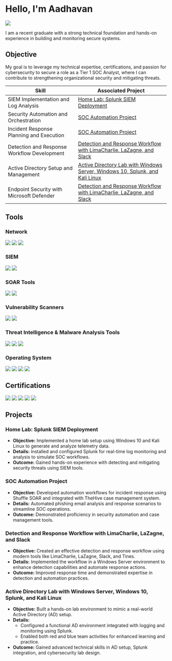 # Hello, I'm Aadhavan
<a href="https://www.linkedin.com/in/aadhavan-sathiyamoorthyjayalakshmi/"><img src="https://img.shields.io/badge/-LinkedIn-0072b1?&style=for-the-badge&logo=linkedin&logoColor=white" /></a>

I am a recent graduate with a strong technical foundation and hands-on experience in building and monitoring secure systems.

## Objective

My goal is to leverage my technical expertise, certifications, and passion for cybersecurity to secure a role as a Tier 1 SOC Analyst, where I can contribute to strengthening organizational security and mitigating threats.


| Skill                                         | Associated Project                                                                 |
|-----------------------------------------------|------------------------------------------------------------------------------------|
| SIEM Implementation and Log Analysis          | [Home Lab: Splunk SIEM Deployment](#)                                             |
| Security Automation and Orchestration         | [SOC Automation Project](#)                                                       |
| Incident Response Planning and Execution      | [SOC Automation Project](#)                                                       |
| Detection and Response Workflow Development   | [Detection and Response Workflow with LimaCharlie, LaZagne, and Slack](#)         |
| Active Directory Setup and Management         | [Active Directory Lab with Windows Server, Windows 10, Splunk, and Kali Linux](#)  |
| Endpoint Security with Microsoft Defender     | [Detection and Response Workflow with LimaCharlie, LaZagne, and Slack](#)         |

## Tools
### Network
<div>
    <img src="https://img.shields.io/badge/-Wireshark-1679A7?&style=for-the-badge&logo=Wireshark&logoColor=white" />
    <img src="https://img.shields.io/badge/-Tcpdump-FF8C00?&style=for-the-badge&logo=Tcpdump&logoColor=white" />
    <img src="https://img.shields.io/badge/-Nmap-000000?&style=for-the-badge&logo=Nmap&logoColor=white" />
</div>

### SIEM
<div>
    <img src="https://img.shields.io/badge/-Splunk-000000?&style=for-the-badge&logo=Splunk&logoColor=white" />
    <img src="https://img.shields.io/badge/-Wazuh-005571?&style=for-the-badge&logoColor=white" />
</div>

### SOAR Tools
<div>
    <img src="https://img.shields.io/badge/-Shuffle-FF5722?&style=for-the-badge&logo=shuffle&logoColor=white" />
    <img src="https://img.shields.io/badge/-Tines-00B0FF?&style=for-the-badge&logo=tines&logoColor=white" />
</div>

### Vulnerability Scanners
<div>
    <img src="https://img.shields.io/badge/-OpenVAS-00B140?&style=for-the-badge&logo=openvas&logoColor=white" />
    <img src="https://img.shields.io/badge/-Nessus-5B28BB?&style=for-the-badge&logo=nessus&logoColor=white" />
</div>

### Threat Intelligence & Malware Analysis Tools
<div>
    <img src="https://img.shields.io/badge/-VirusTotal-6E3E41?&style=for-the-badge&logo=VirusTotal&logoColor=white" />
    <img src="https://img.shields.io/badge/-Hybrid_Analysis-4F4F4F?&style=for-the-badge&logo=HybridAnalysis&logoColor=white" />
    <img src="https://img.shields.io/badge/-AnyRisk-6D91A0?&style=for-the-badge&logo=AnyRisk&logoColor=white" />
</div>

### Operating System
<div>
    <img src="https://img.shields.io/badge/-Windows_10-0078D4?&style=for-the-badge&logo=Windows&logoColor=white" />
    <img src="https://img.shields.io/badge/-Windows_Server-00A4EF?&style=for-the-badge&logo=Windows&logoColor=white" />
    <img src="https://img.shields.io/badge/-Ubuntu-E95420?&style=for-the-badge&logo=Ubuntu&logoColor=white" />
    <img src="https://img.shields.io/badge/-Kali_Linux-557C88?&style=for-the-badge&logo=Kali%20Linux&logoColor=white" />
</div>

## Certifications
<div>
<img src="https://img.shields.io/badge/-Security%2B-FF0000?&style=for-the-badge&logo=CompTIA&logoColor=white" />
<img src="https://img.shields.io/badge/-Network%2B-007ACC?&style=for-the-badge&logo=CompTIA&logoColor=white" />
<img src="https://img.shields.io/badge/-A%2B-4D4D4D?&style=for-the-badge&logo=CompTIA&logoColor=white" />
<img src="https://img.shields.io/badge/-Microsoft_AZ900-0089D6?&style=for-the-badge&logo=Microsoft&logoColor=white" />
<img src="https://img.shields.io/badge/-Microsoft_SC900-00A4EF?&style=for-the-badge&logo=Microsoft&logoColor=white" />
</div>

## Projects

### Home Lab: Splunk SIEM Deployment
- **Objective:** Implemented a home lab setup using Windows 10 and Kali Linux to generate and analyze telemetry data.
- **Details:** Installed and configured Splunk for real-time log monitoring and analysis to simulate SOC workflows.
- **Outcome:** Gained hands-on experience with detecting and mitigating security threats using SIEM tools.

### SOC Automation Project
- **Objective:** Developed automation workflows for incident response using Shuffle SOAR and integrated with TheHive case management system.
- **Details:** Automated phishing email analysis and response scenarios to streamline SOC operations.
- **Outcome:** Demonstrated proficiency in security automation and case management tools.

### Detection and Response Workflow with LimaCharlie, LaZagne, and Slack
- **Objective:** Created an effective detection and response workflow using modern tools like LimaCharlie, LaZagne, Slack, and Tines.
- **Details:** Implemented the workflow in a Windows Server environment to enhance detection capabilities and automate response actions.
- **Outcome:** Improved response time and demonstrated expertise in detection and automation practices.

### Active Directory Lab with Windows Server, Windows 10, Splunk, and Kali Linux
- **Objective:** Built a hands-on lab environment to mimic a real-world Active Directory (AD) setup.
- **Details:**
  - Configured a functional AD environment integrated with logging and monitoring using Splunk.
  - Enabled both red and blue team activities for enhanced learning and practice.
- **Outcome:** Gained advanced technical skills in AD setup, Splunk integration, and cybersecurity lab design.
